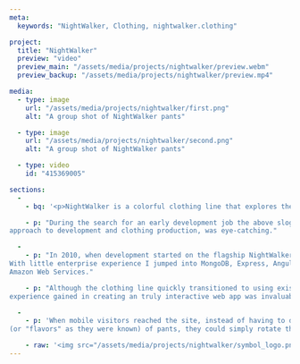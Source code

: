 ```yaml
---
meta:
  keywords: "NightWalker, Clothing, nightwalker.clothing"

project:
  title: "NightWalker"
  preview: "video"
  preview_main: "/assets/media/projects/nightwalker/preview.webm"
  preview_backup: "/assets/media/projects/nightwalker/preview.mp4"

media:
  - type: image
    url: "/assets/media/projects/nightwalker/first.png"
    alt: "A group shot of NightWalker pants"

  - type: image
    url: "/assets/media/projects/nightwalker/second.png"
    alt: "A group shot of NightWalker pants"

  - type: video
    id: "415369005"

sections:
  -
    - bq: '<p>NightWalker is a colorful clothing line that explores the future while paying homage to the past</p>'

    - p: "During the search for an early development job the above slogan, along with the promise of a cutting edge
approach to development and clothing production, was eye-catching."

  -
    - p: "In 2010, when development started on the flagship NightWalker web app, nothing was hotter than the MEAN stack.
With little enterprise experience I jumped into MongoDB, Express, Angular and Node.js and got serious exposure to 
Amazon Web Services."

    - p: "Although the clothing line quickly transitioned to using existing online marketplace solutions, the 
experience gained in creating an truly interactive web app was invaluable."

  -
    - p: 'When mobile visitors reached the site, instead of having to drag or scroll to see all the colors 
(or "flavors" as they were known) of pants, they could simply rotate their phones to see each of the eight options.'

    - raw: '<img src="/assets/media/projects/nightwalker/symbol_logo.png" alt="NightWalker logo" height="76" width="200" class="margin-center">'
---
```

